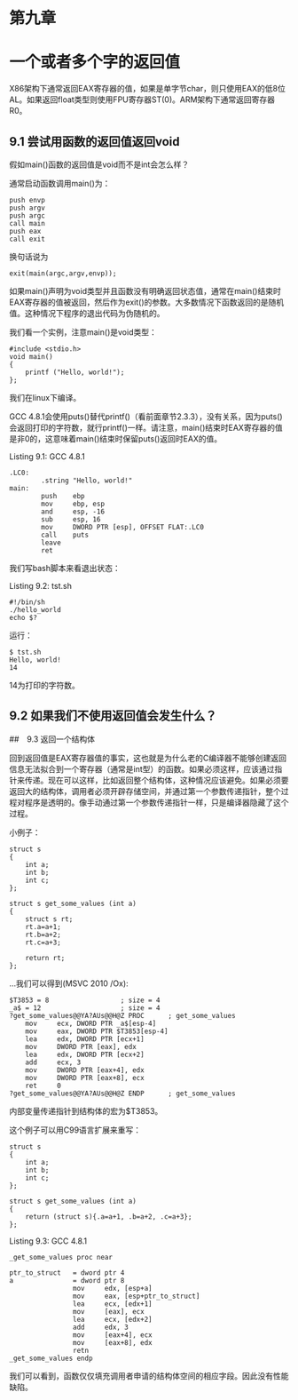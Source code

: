 # 第九章
# 一个或者多个字的返回值

X86架构下通常返回EAX寄存器的值，如果是单字节char，则只使用EAX的低8位AL。如果返回float类型则使用FPU寄存器ST(0)。ARM架构下通常返回寄存器R0。

## 9.1 尝试用函数的返回值返回void
假如main()函数的返回值是void而不是int会怎么样？

通常启动函数调用main()为：

```
push envp
push argv
push argc
call main
push eax
call exit
```

换句话说为

`exit(main(argc,argv,envp));`

如果main()声明为void类型并且函数没有明确返回状态值，通常在main()结束时EAX寄存器的值被返回，然后作为exit()的参数。大多数情况下函数返回的是随机值。这种情况下程序的退出代码为伪随机的。

我们看一个实例，注意main()是void类型：

```
#include <stdio.h>
void main()
{
    printf ("Hello, world!");
};
```

我们在linux下编译。

GCC 4.8.1会使用puts()替代printf()（看前面章节2.3.3），没有关系，因为puts()会返回打印的字符数，就行printf()一样。请注意，main()结束时EAX寄存器的值是非0的，这意味着main()结束时保留puts()返回时EAX的值。

Listing 9.1: GCC 4.8.1

```
.LC0:
        .string "Hello, world!"
main:
        push    ebp
        mov     ebp, esp
        and     esp, -16
        sub     esp, 16
        mov     DWORD PTR [esp], OFFSET FLAT:.LC0
        call    puts
        leave
        ret
```

我们写bash脚本来看退出状态：

Listing 9.2: tst.sh

```
#!/bin/sh
./hello_world
echo $?
```

运行：

```
$ tst.sh
Hello, world!
14
```

14为打印的字符数。

## 9.2 如果我们不使用返回值会发生什么？

##　9.3 返回一个结构体

回到返回值是EAX寄存器值的事实，这也就是为什么老的C编译器不能够创建返回信息无法拟合到一个寄存器（通常是int型）的函数。如果必须这样，应该通过指针来传递。现在可以这样，比如返回整个结构体，这种情况应该避免。如果必须要返回大的结构体，调用者必须开辟存储空间，并通过第一个参数传递指针，整个过程对程序是透明的。像手动通过第一个参数传递指针一样，只是编译器隐藏了这个过程。

小例子：

```
struct s
{
    int a;
    int b;
    int c;
};

struct s get_some_values (int a)
{
    struct s rt;
    rt.a=a+1;
    rt.b=a+2;
    rt.c=a+3;

    return rt;
};
```

…我们可以得到(MSVC 2010 /Ox):

```
$T3853 = 8                  ; size = 4
_a$ = 12                    ; size = 4
?get_some_values@@YA?AUs@@H@Z PROC      ; get_some_values
    mov     ecx, DWORD PTR _a$[esp-4]
    mov     eax, DWORD PTR $T3853[esp-4]
    lea     edx, DWORD PTR [ecx+1]
    mov     DWORD PTR [eax], edx
    lea     edx, DWORD PTR [ecx+2]
    add     ecx, 3
    mov     DWORD PTR [eax+4], edx
    mov     DWORD PTR [eax+8], ecx
    ret     0
?get_some_values@@YA?AUs@@H@Z ENDP      ; get_some_values
```

内部变量传递指针到结构体的宏为$T3853。

这个例子可以用C99语言扩展来重写：

```
struct s
{
    int a;
    int b;
    int c;
};

struct s get_some_values (int a)
{
    return (struct s){.a=a+1, .b=a+2, .c=a+3};
};
```

Listing 9.3: GCC 4.8.1

```
_get_some_values proc near

ptr_to_struct   = dword ptr 4
a               = dword ptr 8
                mov     edx, [esp+a]
                mov     eax, [esp+ptr_to_struct]
                lea     ecx, [edx+1]
                mov     [eax], ecx
                lea     ecx, [edx+2]
                add     edx, 3
                mov     [eax+4], ecx
                mov     [eax+8], edx
                retn
_get_some_values endp
```

我们可以看到，函数仅仅填充调用者申请的结构体空间的相应字段。因此没有性能缺陷。

